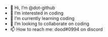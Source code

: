 - 👋 Hi, I’m                           @dot-github
- 👀 I’m interested in                 coding
- 🌱 I’m currently learning            coding
- 💞️ I’m looking to collaborate on     coding
- 📫 How to reach me: dood#0994 on     discord
